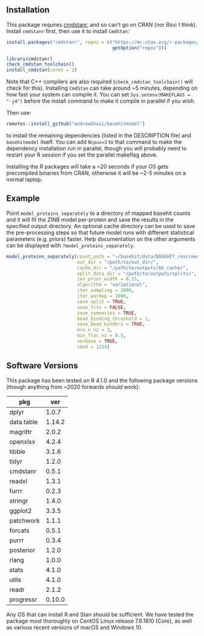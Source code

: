 
## Installation

This package requires
[cmdstanr](https://mc-stan.org/cmdstanr/articles/cmdstanr.html), and so
can’t go on CRAN (nor Bioc I think). Install `cmdstanr` first, then use
it to install `CmdStan`:

``` r
install.packages("cmdstanr", repos = c("https://mc-stan.org/r-packages/",
                                       getOption("repos")))

library(cmdstanr)
check_cmdstan_toolchain()
install_cmdstan(cores = 2)
```

Note that C++ compilers are also required (`check_cmdstan_toolchain()`
will check for this). Installing `CmdStan` can take around ~5 minutes,
depending on how fast your system can compile it. You can set
`Sys.setenv(MAKEFLAGS = "-j4")` before the install command to make it
compile in parallel if you wish.

Then use:

``` r
remotes::install_github("andrewGhazi/basehitmodel")
```

to install the remaining dependencies (listed in the DESCRIPTION file)
and `basehitmodel` itself. You can add `Ncpus=3` to that command to make
the dependency installation run in parallel, though you will probably
need to restart your R session if you set the parallel makeflag above.

Installing the R packages will take a ~20 seconds if your OS gets
precompiled binaries from CRAN, otherwise it will be ~2-5 minutes on a
normal laptop.

## Example

Point `model_proteins_separately` to a directory of mapped basehit
counts and it will fit the ZINB model per-protein and save the results
in the specified output directory. An optional cache directory can be
used to save the pre-processing steps so that future model runs with
different statistical parameters (e.g. priors) faster. Help
documentation on the other arguments can be displayed with
`?model_proteins_separately`.

``` r
model_proteins_separately(count_path = "~/basehit/data/BASEHIT_rescreen/",
                          out_dir = "/path/to/out_dir/",
                          cache_dir = "/path/to/outputs/bh_cache/",
                          split_data_dir = "/path/to/outputs/splits/",
                          ixn_prior_width = 0.15,
                          algorithm = "variational",
                          iter_sampling = 2000,
                          iter_warmup = 1000,
                          save_split = TRUE,
                          save_fits = FALSE,
                          save_summaries = TRUE,
                          bead_binding_threshold = 1,
                          save_bead_binders = TRUE,
                          min_n_nz = 3,
                          min_frac_nz = 0.5,
                          verbose = TRUE,
                          seed = 1234)
```

## Software Versions

This package has been tested on R 4.1.0 and the following package
versions (though anything from ~2020 forwards *should* work):

| pkg        | ver    |
|------------|--------|
| dplyr      | 1.0.7  |
| data.table | 1.14.2 |
| magrittr   | 2.0.2  |
| openxlsx   | 4.2.4  |
| tibble     | 3.1.6  |
| tidyr      | 1.2.0  |
| cmdstanr   | 0.5.1  |
| readxl     | 1.3.1  |
| furrr      | 0.2.3  |
| stringr    | 1.4.0  |
| ggplot2    | 3.3.5  |
| patchwork  | 1.1.1  |
| forcats    | 0.5.1  |
| purrr      | 0.3.4  |
| posterior  | 1.2.0  |
| rlang      | 1.0.0  |
| stats      | 4.1.0  |
| utils      | 4.1.0  |
| readr      | 2.1.2  |
| progressr  | 0.10.0 |

Any OS that can install R and Stan should be sufficient. We have tested
the package most thoroughly on CentOS Linux release 7.6.1810 (Core), as
well as various recent versions of macOS and Windows 10.
